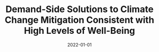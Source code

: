 ---
title: "Demand-Side Solutions to Climate Change Mitigation Consistent with High Levels of Well-Being"
collection: publications
permalink: /publications/10
date: 2022-01-01
venue: "Nature Climate Change"
citation: "Creutzig, Felix, Niamir, Leila, Bai, Xuemei, <b>Callaghan, Max</b>, Cullen, Jonathan, Díaz-José, Julio, Figueroa, Maria, Grubler, Arnulf, Lamb, William F., Leip, Adrian, Masanet, Eric, Mata, Érika, Mattauch, Linus, Minx, Jan C., Mirasgedis, Sebastian, Mulugetta, Yacob, Nugroho, Sudarmanto Budi, Pathak, Minal, Perkins, Patricia, Roy, Joyashree, de la Rue du Can, Stephane, Saheb, Yamina, Some, Shreya, Steg, Linda, Steinberger, Julia, Ürge-Vorsatz, Diana. (2022). &quot;Demand-Side Solutions to Climate Change Mitigation Consistent with High Levels of Well-Being.&quot; <i>Nature Climate Change</i>. 12(1)."
doi: "10.1038/s41558-021-01219-y"
---
